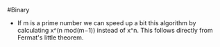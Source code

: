 #Binary 

- If m is a prime number we can speed up a bit this algorithm by calculating x^(n mod(m−1)) instead of x^n. This follows directly from Fermat's little theorem.